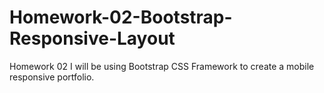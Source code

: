 # Homework-02-Bootstrap-Responsive-Layout
Homework 02 I will be using Bootstrap CSS Framework to create a mobile responsive portfolio. 
